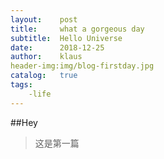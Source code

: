 ```yaml
---
layout:    post
title:     what a gorgeous day
subtitle:  Hello Universe
date:      2018-12-25
author:    klaus
header-img:img/blog-firstday.jpg
catalog:   true
tags:
    -life
---
```


##Hey
>这是第一篇












